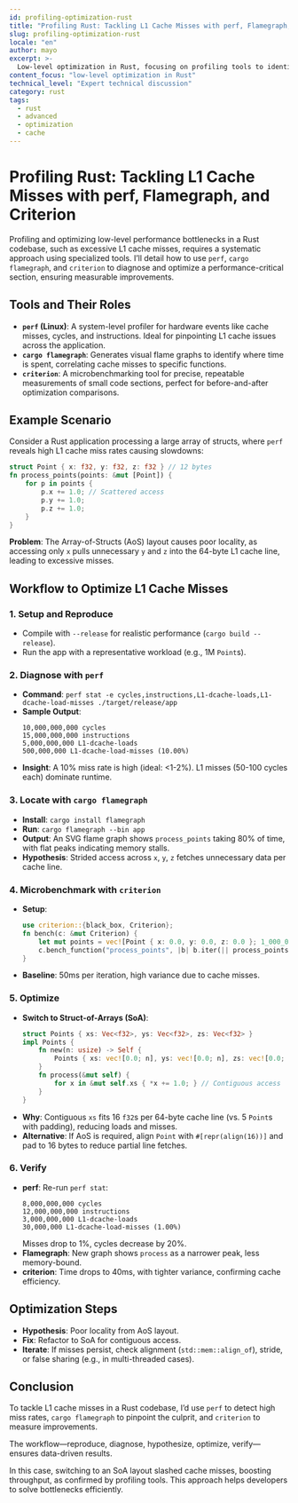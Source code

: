 ```yaml
---
id: profiling-optimization-rust
title: "Profiling Rust: Tackling L1 Cache Misses with perf, Flamegraph, and Criterion"
slug: profiling-optimization-rust
locale: "en"
author: mayo
excerpt: >-
  Low-level optimization in Rust, focusing on profiling tools to identify and fix performance bottlenecks like L1 cache misses
content_focus: "low-level optimization in Rust"
technical_level: "Expert technical discussion"
category: rust
tags:
  - rust
  - advanced
  - optimization
  - cache
---
```


# Profiling Rust: Tackling L1 Cache Misses with perf, Flamegraph, and Criterion

Profiling and optimizing low-level performance bottlenecks in a Rust codebase, such as excessive L1 cache misses, requires a systematic approach using specialized tools. I’ll detail how to use `perf`, `cargo flamegraph`, and `criterion` to diagnose and optimize a performance-critical section, ensuring measurable improvements.

## Tools and Their Roles

- **`perf` (Linux)**: A system-level profiler for hardware events like cache misses, cycles, and instructions. Ideal for pinpointing L1 cache issues across the application.
- **`cargo flamegraph`**: Generates visual flame graphs to identify where time is spent, correlating cache misses to specific functions.
- **`criterion`**: A microbenchmarking tool for precise, repeatable measurements of small code sections, perfect for before-and-after optimization comparisons.

## Example Scenario

Consider a Rust application processing a large array of structs, where `perf` reveals high L1 cache miss rates causing slowdowns:

```rust
struct Point { x: f32, y: f32, z: f32 } // 12 bytes
fn process_points(points: &mut [Point]) {
    for p in points {
        p.x += 1.0; // Scattered access
        p.y += 1.0;
        p.z += 1.0;
    }
}
```

**Problem**: The Array-of-Structs (AoS) layout causes poor locality, as accessing only `x` pulls unnecessary `y` and `z` into the 64-byte L1 cache line, leading to excessive misses.

## Workflow to Optimize L1 Cache Misses

### 1. Setup and Reproduce
- Compile with `--release` for realistic performance (`cargo build --release`).
- Run the app with a representative workload (e.g., 1M `Point`s).

### 2. Diagnose with `perf`
- **Command**: `perf stat -e cycles,instructions,L1-dcache-loads,L1-dcache-load-misses ./target/release/app`
- **Sample Output**:
  ```
  10,000,000,000 cycles
  15,000,000,000 instructions
  5,000,000,000 L1-dcache-loads
  500,000,000 L1-dcache-load-misses (10.00%)
  ```
- **Insight**: A 10% miss rate is high (ideal: <1-2%). L1 misses (50-100 cycles each) dominate runtime.

### 3. Locate with `cargo flamegraph`
- **Install**: `cargo install flamegraph`
- **Run**: `cargo flamegraph --bin app`
- **Output**: An SVG flame graph shows `process_points` taking 80% of time, with flat peaks indicating memory stalls.
- **Hypothesis**: Strided access across `x`, `y`, `z` fetches unnecessary data per cache line.

### 4. Microbenchmark with `criterion`
- **Setup**:
  ```rust
  use criterion::{black_box, Criterion};
  fn bench(c: &mut Criterion) {
      let mut points = vec![Point { x: 0.0, y: 0.0, z: 0.0 }; 1_000_000];
      c.bench_function("process_points", |b| b.iter(|| process_points(black_box(&mut points))));
  }
  ```
- **Baseline**: 50ms per iteration, high variance due to cache misses.

### 5. Optimize
- **Switch to Struct-of-Arrays (SoA)**:
  ```rust
  struct Points { xs: Vec<f32>, ys: Vec<f32>, zs: Vec<f32> }
  impl Points {
      fn new(n: usize) -> Self {
          Points { xs: vec![0.0; n], ys: vec![0.0; n], zs: vec![0.0; n] }
      }
      fn process(&mut self) {
          for x in &mut self.xs { *x += 1.0; } // Contiguous access
      }
  }
  ```
- **Why**: Contiguous `xs` fits 16 `f32`s per 64-byte cache line (vs. 5 `Point`s with padding), reducing loads and misses.
- **Alternative**: If AoS is required, align `Point` with `#[repr(align(16))]` and pad to 16 bytes to reduce partial line fetches.

### 6. Verify
- **perf**: Re-run `perf stat`:
  ```
  8,000,000,000 cycles
  12,000,000,000 instructions
  3,000,000,000 L1-dcache-loads
  30,000,000 L1-dcache-load-misses (1.00%)
  ```
  Misses drop to 1%, cycles decrease by 20%.
- **Flamegraph**: New graph shows `process` as a narrower peak, less memory-bound.
- **criterion**: Time drops to 40ms, with tighter variance, confirming cache efficiency.

## Optimization Steps

- **Hypothesis**: Poor locality from AoS layout.
- **Fix**: Refactor to SoA for contiguous access.
- **Iterate**: If misses persist, check alignment (`std::mem::align_of`), stride, or false sharing (e.g., in multi-threaded cases).

## Conclusion

To tackle L1 cache misses in a Rust codebase, I’d use `perf` to detect high miss rates, `cargo flamegraph` to pinpoint the culprit, and `criterion` to measure improvements.

The workflow—reproduce, diagnose, hypothesize, optimize, verify—ensures data-driven results.

In this case, switching to an SoA layout slashed cache misses, boosting throughput, as confirmed by profiling tools. This approach helps developers to solve bottlenecks efficiently.